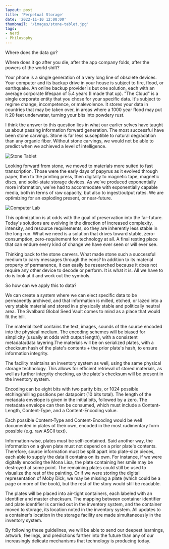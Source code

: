 ```yaml
---
layout: post
title: 'Perpetual Storage'
date: '2022-11-10 12:00:00'
thumbnail: '/images/stone-tablet.jpg'
tags:
- Nerd
- Philosophy
---
```


Where does the data go?

Where does it go after you die, after the app company folds, after the powers of the world shift?

Your phone is a single generation of a very long line of obsolete devices. Your computer and its backup drive in your house is subject to fire, flood, or earthquake. An online backup provider is but one solution, each with an average corporate lifespan of 5.4 years (I made that up). "The Cloud" is a single corporate entity that you chose for your specific data. It's subject to regime change, incompetence, or malevolence. It stores your data in countries that may be taken over, in areas where a 1000 year flood may put it 20 feet underwater, turning your bits into powdery rust.

I think the answer to this question lies in what our earlier selves have taught us about passing information forward generation. The most successful have been stone carvings. Stone is far less susceptible to natural degradation than any organic fiber. Without stone carvings, we would not be able to predict when we achieved a level of intelligence.

![Stone Tablet](/images/stone-tablet.jpg)

Looking forward from stone, we moved to materials more suited to fast transcription. Those were the early days of papyrus as it evolved through paper, then to the printing press, then digitally to magnetic tape, magnetic discs, and solid-state storage devices. As we've produced exponentially more information, we've had to accommodate with exponentially capable media, both in terms of raw capacity, but also to ingest/output rates. We are optimizing for an exploding present, or near-future.

![Computer Lab](/images/ibm_lab.jpg)

This optimization is at odds with the goal of preservation into the far-future. Today's solutions are evolving in the direction of increased complexity, intensity, and resource requirements, so they are inherently less stable in the long run. What we need is a solution that drives toward stable, zero-consumption, zero-requirement for technology at all. A final resting place that can endure every kind of change we have ever seen or will ever see.

Thinking back to the stone carvers. What made stone such a successful medium to carry messages through the eons? In addition to its material property of permanence, it can easily be researched because it does not require any other device to decode or perform. It is what it is. All we have to do is look at it and work out the symbols.

So how can we apply this to data?

We can create a system where we can elect specific data to be permanently archived, and that information is milled, etched, or lazed into a very stable material and stored in a physically stable and politically neutral area. The Svalbard Global Seed Vault comes to mind as a place that would fit the bill.

The material itself contains the text, images, sounds of the source encoded into the physical medium. The encoding schemes will be biased for simplicity (usually at odds with output length), with a consistent metadata/data layering.The materials will be on serialized plates, with a checksum hash of the plate's contents + the prior plate's hash, to ensure information integrity.

The facility maintains an inventory system as well, using the same physical storage technology. This allows for efficient retrieval of stored materials, as well as further integrity checking, as the plate's checksum will be present in the inventory system.

Encoding can be eight bits with two parity bits, or 1024 possible etching/milling positions per datapoint (10 bits total). The length of the metadata envelope is given in the initial bits, followed by a zero. The metadata envelope can then be consumed, which must include a Content-Length, Content-Type, and a Content-Encoding value.

Each possible Content-Type and Content-Encoding would be well documented in plates of their own, encoded in the most rudimentary form possible (e.g. raw ASCII text).

Information-wise, plates must be self-contained. Said another way, the information on a given plate must not depend on a prior plate's contents. Therefore, source information must be split apart into plate-size pieces, each able to supply the data it contains on its own. For instance, if we were digitally encoding the Mona Lisa, the plate containing her smile may be destroyed at some point. The remaining plates could still be used to visualize the rest of the painting. Or if we were storing the digital representation of Moby Dick, we may be missing a plate (which could be a page or more of the book), but the rest of the story would still be readable.

The plates will be placed into air-tight containers, each labeled with an identifier and master checksum. The mapping between container identifier and plate identifier is carried out in the inventory system, and the container moved to storage, its location noted in the inventory system. All updates to a container's location in the storage facility are made simultaneously in the inventory system.

By following these guidelines, we will be able to send our deepest learnings, artwork, feelings, and predictions farther into the future than any of our increasingly delicate mechanisms that technology is producing today.

